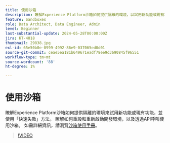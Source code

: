 ```yaml
---
title: 使用沙箱
description: 瞭解Experience Platform沙箱如何提供隔離的環境，以試用新功能或現有功能，並使用快速失敗方法。 瞭解如何重設和重新啟動開發環境，以及透過API呼叫使用沙箱。
feature: Sandboxes
role: Data Architect, Data Engineer, Admin
level: Beginner
last-substantial-update: 2024-05-28T00:00:00Z
jira: KT-4018
thumbnail: 29838.jpg
exl-id: 65e50b0e-0999-4992-86e9-037065ed0d01
source-git-commit: ceae5ea181b649671eadf78ee9d3690845f96551
workflow-type: tm+mt
source-wordcount: '88'
ht-degree: 1%

---
```


# 使用沙箱

瞭解Experience Platform沙箱如何提供隔離的環境來試用新功能或現有功能，並使用「快速失敗」方法。 瞭解如何重設和重新啟動開發環境，以及透過API呼叫使用沙箱。 如需詳細資訊，請瀏覽[沙箱使用手冊](https://experienceleague.adobe.com/docs/experience-platform/sandbox/home.html?lang=zh-Hant)。

>[!VIDEO](https://video.tv.adobe.com/v/29838/?learn=on)


